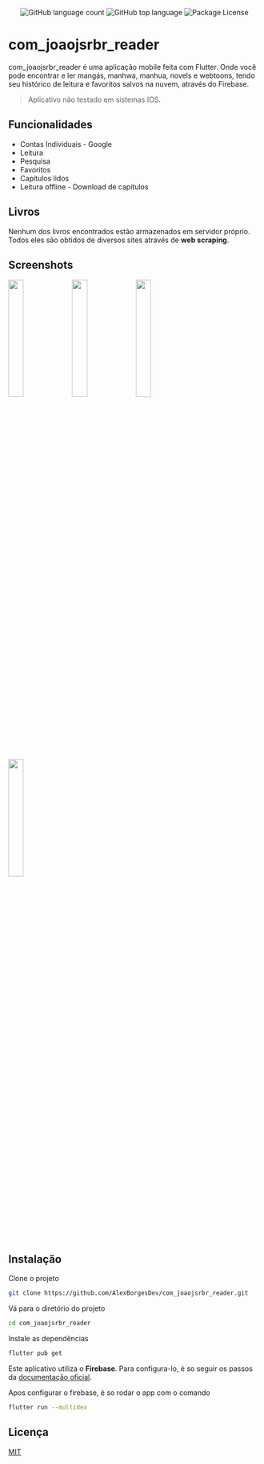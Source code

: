 <p align="center">
  <img alt="GitHub language count" src="https://img.shields.io/github/languages/count/AlexBorgesDev/anr.svg" />
  <img alt="GitHub top language" src="https://img.shields.io/github/languages/top/AlexBorgesDev/anr.svg" />
  <img alt="Package License" src="https://img.shields.io/github/license/AlexBorgesDev/anr.svg" />
</p>

# com_joaojsrbr_reader

com_joaojsrbr_reader é uma aplicação mobile feita com Flutter. Onde você pode encontrar e ler mangás, manhwa, manhua, novels e webtoons, tendo seu histórico de leitura e favoritos salvos na nuvem, através do Firebase.

> Aplicativo não testado em sistemas IOS.

## Funcionalidades

- Contas Individuais - Google
- Leitura
- Pesquisa
- Favoritos
- Capítulos lidos
- Leitura offline - Download de capítulos

## Livros

Nenhum dos livros encontrados estão armazenados em servidor próprio. Todos eles são obtidos de diversos sites através de **web scraping**.

## Screenshots

<p>
  <img width="24.5%" src="./.github/Screenshot_20220617-103218.png" />
  <img width="24.5%" src="./.github/Screenshot_20220617-103236.png" />
  <img width="24.5%" src="./.github/Screenshot_20220617-103256.png" />
  <img width="24.5%" src="./.github/Screenshot_20220617-104201.png" />
</p>

## Instalação

Clone o projeto

```bash
git clone https://github.com/AlexBorgesDev/com_joaojsrbr_reader.git
```

Vá para o diretório do projeto

```bash
cd com_joaojsrbr_reader
```

Instale as dependências

```bash
flutter pub get
```

Este aplicativo utiliza o **Firebase**. Para configura-lo, é so seguir os passos da [documentação oficial](https://firebase.google.com/docs/flutter/setup?hl=pt-br&platform=android).

Apos configurar o firebase, é so rodar o app com o comando

```bash
flutter run --multidex
```

## Licença

[MIT](./LICENSE)
